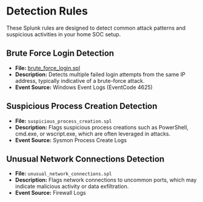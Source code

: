 # Detection Rules

These Splunk rules are designed to detect common attack patterns and suspicious activities in your home SOC setup.

## Brute Force Login Detection
- **File:** [brute_force_login.spl](detection_rules/brute_force_login.spl)
- **Description:** Detects multiple failed login attempts from the same IP address, typically indicative of a brute-force attack.
- **Event Source:** Windows Event Logs (EventCode 4625)

## Suspicious Process Creation Detection
- **File:** `suspicious_process_creation.spl`
- **Description:** Flags suspicious process creations such as PowerShell, cmd.exe, or wscript.exe, which are often leveraged in attacks.
- **Event Source:** Sysmon Process Create Logs

## Unusual Network Connections Detection
- **File:** `unusual_network_connections.spl`
- **Description:** Flags network connections to uncommon ports, which may indicate malicious activity or data exfiltration.
- **Event Source:** Firewall Logs

